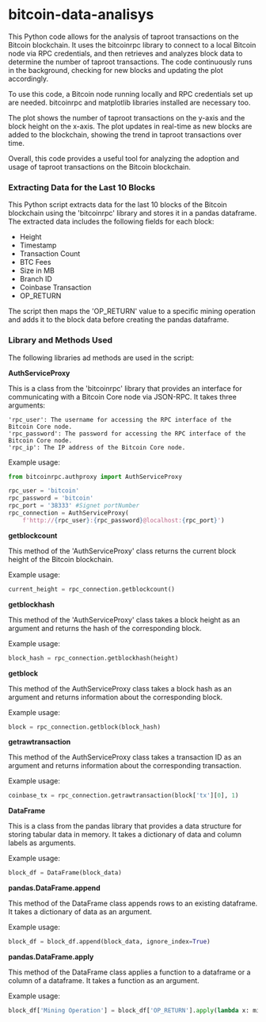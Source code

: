 # bitcoin-data-analisys

This Python code allows for the analysis of taproot transactions on the Bitcoin blockchain. It uses the bitcoinrpc library to connect to a local Bitcoin node via RPC credentials, and then retrieves and analyzes block data to determine the number of taproot transactions. The code continuously runs in the background, checking for new blocks and updating the plot accordingly.

To use this code, a Bitcoin node running locally and RPC credentials set up are needed. bitcoinrpc and matplotlib libraries installed are necessary too.

The plot shows the number of taproot transactions on the y-axis and the block height on the x-axis. The plot updates in real-time as new blocks are added to the blockchain, showing the trend in taproot transactions over time.

Overall, this code provides a useful tool for analyzing the adoption and usage of taproot transactions on the Bitcoin blockchain.


### Extracting Data for the Last 10 Blocks

This Python script extracts data for the last 10 blocks of the Bitcoin blockchain using the 'bitcoinrpc' library and stores it in a pandas dataframe. The extracted data includes the following fields for each block:

-  Height
-  Timestamp
-   Transaction Count
-    BTC Fees
-    Size in MB
-    Branch ID
-    Coinbase Transaction
-    OP_RETURN

The script then maps the 'OP_RETURN' value to a specific mining operation and adds it to the block data before creating the pandas dataframe.

### Library and Methods Used
The following libraries ad methods are used in the script:

**AuthServiceProxy**

This is a class from the 'bitcoinrpc' library that provides an interface for communicating with a Bitcoin Core node via JSON-RPC. It takes three arguments:

    'rpc_user': The username for accessing the RPC interface of the Bitcoin Core node.
    'rpc_password': The password for accessing the RPC interface of the Bitcoin Core node.
    'rpc_ip': The IP address of the Bitcoin Core node.

Example usage:
```python
from bitcoinrpc.authproxy import AuthServiceProxy

rpc_user = 'bitcoin'
rpc_password = 'bitcoin'
rpc_port = '38333' #Signet portNumber
rpc_connection = AuthServiceProxy(
    f'http://{rpc_user}:{rpc_password}@localhost:{rpc_port}')
```


**getblockcount**

This method of the 'AuthServiceProxy' class returns the current block height of the Bitcoin blockchain.

Example usage:
```python
current_height = rpc_connection.getblockcount()
```


**getblockhash**

This method of the 'AuthServiceProxy' class takes a block height as an argument and returns the hash of the corresponding block.

Example usage:
```python
block_hash = rpc_connection.getblockhash(height)
```


**getblock**

This method of the AuthServiceProxy class takes a block hash as an argument and returns information about the corresponding block.

Example usage:
```python
block = rpc_connection.getblock(block_hash)
```


**getrawtransaction**

This method of the AuthServiceProxy class takes a transaction ID as an argument and returns information about the corresponding transaction.

Example usage:
```python
coinbase_tx = rpc_connection.getrawtransaction(block['tx'][0], 1)
```


**DataFrame**

This is a class from the pandas library that provides a data structure for storing tabular data in memory. It takes a dictionary of data and column labels as arguments.

Example usage:
```python
block_df = DataFrame(block_data)
```

**pandas.DataFrame.append**

This method of the DataFrame class appends rows to an existing dataframe. It takes a dictionary of data as an argument.

Example usage:
```python
block_df = block_df.append(block_data, ignore_index=True)
```

**pandas.DataFrame.apply**

This method of the DataFrame class applies a function to a dataframe or a column of a dataframe. It takes a function as an argument.

Example usage:
```python
block_df['Mining Operation'] = block_df['OP_RETURN'].apply(lambda x: mining_ops[x] if x in mining_ops else 'Unknown')
```


